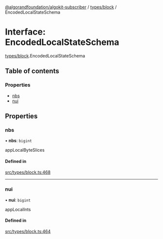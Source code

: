 [@algorandfoundation/algokit-subscriber](../README.md) / [types/block](../modules/types_block.md) / EncodedLocalStateSchema

# Interface: EncodedLocalStateSchema

[types/block](../modules/types_block.md).EncodedLocalStateSchema

## Table of contents

### Properties

- [nbs](types_block.EncodedLocalStateSchema.md#nbs)
- [nui](types_block.EncodedLocalStateSchema.md#nui)

## Properties

### nbs

• **nbs**: `bigint`

appLocalByteSlices

#### Defined in

[src/types/block.ts:468](https://github.com/algorandfoundation/algokit-subscriber-ts/blob/main/src/types/block.ts#L468)

___

### nui

• **nui**: `bigint`

appLocalInts

#### Defined in

[src/types/block.ts:464](https://github.com/algorandfoundation/algokit-subscriber-ts/blob/main/src/types/block.ts#L464)
